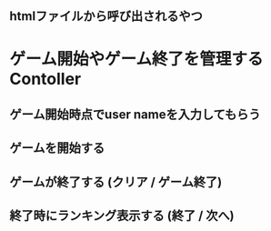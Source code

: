 ## htmlファイルから呼び出されるやつ

# ゲーム開始やゲーム終了を管理するContoller
## ゲーム開始時点でuser nameを入力してもらう
## ゲームを開始する
## ゲームが終了する (クリア / ゲーム終了)
## 終了時にランキング表示する (終了 / 次へ)




